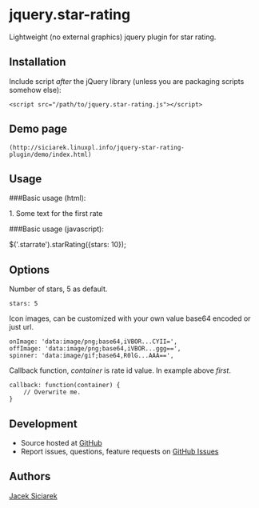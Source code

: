 jquery.star-rating
===============================

Lightweight (no external graphics) jquery plugin for star rating.

## Installation

Include script *after* the jQuery library (unless you are packaging scripts somehow else):

    <script src="/path/to/jquery.star-rating.js"></script>

## Demo page

    (http://siciarek.linuxpl.info/jquery-star-rating-plugin/demo/index.html)

## Usage

###Basic usage (html):

<p>1. Some text for the first rate</p>
<div class="starrate" id="first"></div>

###Basic usage (javascript):

$('.starrate').starRating({stars: 10});


## Options

Number of stars, 5 as default.

    stars: 5

Icon images, can be customized with your own value base64 encoded or just url.

    onImage: 'data:image/png;base64,iVBOR...CYII=',
    offImage: 'data:image/png;base64,iVBOR...ggg==',
    spinner: 'data:image/gif;base64,R0lG...AAA==',

Callback function, *container* is rate id value. In example above *first*.

    callback: function(container) {
        // Overwrite me.
    }

## Development

- Source hosted at [GitHub](https://github.com/siciarek/jquery-star-rating-plugin)
- Report issues, questions, feature requests on [GitHub Issues](https://github.com/siciarek/jquery-star-rating-plugin/issues)

## Authors

[Jacek Siciarek](https://github.com/siciarek)
